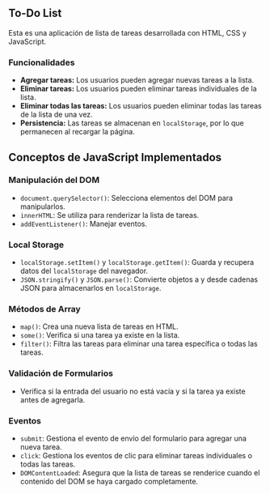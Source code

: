 ## To-Do List

Esta es una aplicación de lista de tareas desarrollada con HTML, CSS y JavaScript.

### Funcionalidades

- **Agregar tareas:** Los usuarios pueden agregar nuevas tareas a la lista.
- **Eliminar tareas:** Los usuarios pueden eliminar tareas individuales de la lista.
- **Eliminar todas las tareas:** Los usuarios pueden eliminar todas las tareas de la lista de una vez.
- **Persistencia:** Las tareas se almacenan en `localStorage`, por lo que permanecen al recargar la página.

## Conceptos de JavaScript Implementados

### Manipulación del DOM
- `document.querySelector()`: Selecciona elementos del DOM para manipularlos.
- `innerHTML`: Se utiliza para renderizar la lista de tareas.
- `addEventListener()`: Manejar eventos.

### Local Storage
- `localStorage.setItem()` y `localStorage.getItem()`: Guarda y recupera datos del `localStorage` del navegador.
- `JSON.stringify()` y `JSON.parse()`: Convierte objetos a y desde cadenas JSON para almacenarlos en `localStorage`.


### Métodos de Array
- `map()`: Crea una nueva lista de tareas en HTML.
- `some()`: Verifica si una tarea ya existe en la lista.
- `filter()`: Filtra las tareas para eliminar una tarea específica o todas las tareas.

### Validación de Formularios
- Verifica si la entrada del usuario no está vacía y si la tarea ya existe antes de agregarla.

### Eventos
- `submit`: Gestiona el evento de envío del formulario para agregar una nueva tarea.
- `click`: Gestiona los eventos de clic para eliminar tareas individuales o todas las tareas.
- `DOMContentLoaded`: Asegura que la lista de tareas se renderice cuando el contenido del DOM se haya cargado completamente.
